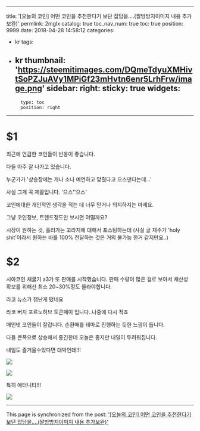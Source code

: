 
---
title: '[오늘의 코인] 어떤 코인을 추천한다기 보단 잡담을....(짤방방지이미지 내용 추가보완)'
permlink: 2mglx
catalog: true
toc_nav_num: true
toc: true
position: 9999
date: 2018-04-28 14:58:12
categories:
- kr
tags:
- kr
thumbnail: 'https://steemitimages.com/DQmeTdyuXMHivtSoPZJuAVy1MPiGf23mHvtn6enr5LrhFrw/image.png'
sidebar:
    right:
        sticky: true
widgets:
    -
        type: toc
        position: right
---


# $1 
최근에 언급한 코인들이 반응이 좋습니다.

다들 아주 잘 나가고 있습니다.

누군가가 '상승장에는 개나 소나 예언하고 맞췄다고 으스댄다는데...'

사실 그게 꼭 제꼴입니다. '으스''으스'

코인에대한 개인적인 생각을 적는 데 너무 믿거나 의지하지는 마세요.

그냥 코인정보, 트렌드정도만 보시면 어떨까요?

시장이 원하는 것, 흘러가는 꼬라지에 대해서 포스팅하는데
(사실 글 재주가 'holy shit'이라서 원하는 바를 100% 전달하는 것은 거의 불가능 한거 같지만요..)

# $2

시아코인 채굴기 a3가 또 판매를 시작했습니다. 판매 수량이 많은 걸로 보아서 채산성 확보를 위해선 최소 20~30%정도 올라야합니다.

라코 뉴스가 잼난게 떴네요

라코 버지 포르노허브 토큰페이 입니다..나중에 다시 적죠

매인넷 코인들이 잘갑니다. 순환매를 테마로 진행하는 듯한 느낌이 듭니다. 

다들 큰폭으로 상승해서 좋긴한데 오늘은 좋지만 내일이 두려워집니다.

내일도 즐거울수있다면 대박인데!!!



![](https://steemitimages.com/DQmeTdyuXMHivtSoPZJuAVy1MPiGf23mHvtn6enr5LrhFrw/image.png)



![](https://steemitimages.com/DQmYQNZiiBy97sgyWsgxZ27hG9TYuqaLnCwVhh5Xd3qjo2S/image.png)


특히 애터니티!!!

![](https://steemitimages.com/DQmWvU2X17M1xdQXyZ2TiH1mKhsSiopom8kvjU9vrdMXKG2/image.png)

- - -

This page is synchronized from the post: ['[오늘의 코인] 어떤 코인을 추천한다기 보단 잡담을....(짤방방지이미지 내용 추가보완)'](https://steemit.com/@virus707/2mglx)
